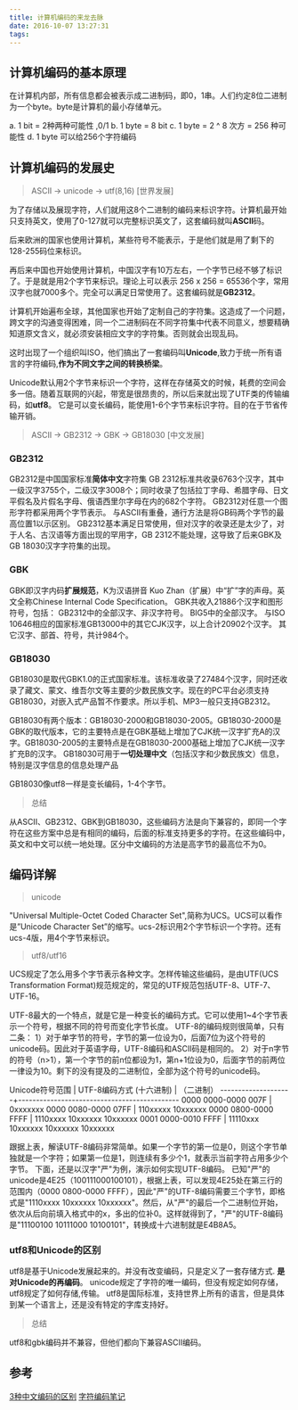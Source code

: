 ```yaml
---
title: 计算机编码的来龙去脉
date: 2016-10-07 13:27:31
tags:
---
```



## 计算机编码的基本原理

在计算机内部，所有信息都会被表示成二进制码，即0，1串。人们约定8位二进制为一个byte。byte是计算机的最小存储单元。

a. 1 bit = 2种两种可能性 ,0/1
b. 1 byte = 8 bit
c. 1 byte = 2 ^ 8 次方 = 256 种可能性
d. 1 byte 可以给256个字符编码



## 计算机编码的发展史

> ASCII -> unicode -> utf(8,16) [世界发展]

为了存储以及展现字符，人们就用这8个二进制的编码来标识字符。计算机最开始只支持英文，使用了0-127就可以完整标识英文了，这套编码就叫**ASCII**码。

后来欧洲的国家也使用计算机，某些符号不能表示，于是他们就是用了剩下的128-255码位来标识。

再后来中国也开始使用计算机，中国汉字有10万左右，一个字节已经不够了标识了。于是就是用2个字节来标识。理论上可以表示 256 x 256 = 65536个字，常用汉字也就7000多个。完全可以满足日常使用了。这套编码就是**GB2312**。

计算机开始遍布全球，其他国家也开始了定制自己的字符集。这造成了一个问题，跨文字的沟通变得困难，同一个二进制码在不同字符集中代表不同意义，想要精确知道原文含义，就必须安装相应文字的字符集。否则就会出现乱码。

这时出现了一个组织叫ISO，他们搞出了一套编码叫**Unicode**,致力于统一所有语言的字符编码,**作为不同文字之间的转换桥梁**。

Unicode默认用2个字节来标识一个字符，这样在存储英文的时候，耗费的空间会多一倍。随着互联网的兴起，带宽是很昂贵的，所以后来就出现了UTF类的传输编码，如**utf8**。 它是可以变长编码，能使用1-6个字节来标识字符。目的在于节省传输开销。


> ASCII -> GB2312 -> GBK -> GB18030    [中文发展]

### GB2312

GB2312是中国国家标准**简体中文**字符集
GB 2312标准共收录6763个汉字，其中一级汉字3755个，二级汉字3008个；同时收录了包括拉丁字母、希腊字母、日文平假名及片假名字母、俄语西里尔字母在内的682个字符。
GB2312对任意一个图形字符都采用两个字节表示。 与ASCII有重叠，通行方法是将GB码两个字节的最高位置1以示区别。
GB2312基本满足日常使用，但对汉字的收录还是太少了，对于人名、古汉语等方面出现的罕用字，GB 2312不能处理，这导致了后来GBK及GB 18030汉字字符集的出现。

### GBK

GBK即汉字内码**扩展规范**，K为汉语拼音 Kuo Zhan（扩展）中“扩”字的声母。英文全称Chinese Internal Code Specification。
GBK共收入21886个汉字和图形符号，包括：
GB2312中的全部汉字、非汉字符号。
BIG5中的全部汉字。
与ISO 10646相应的国家标准GB13000中的其它CJK汉字，以上合计20902个汉字。
其它汉字、部首、符号，共计984个。

### GB18030

GB18030是取代GBK1.0的正式国家标准。该标准收录了27484个汉字，同时还收录了藏文、蒙文、维吾尔文等主要的少数民族文字。现在的PC平台必须支持GB18030，对嵌入式产品暂不作要求。所以手机、MP3一般只支持GB2312。

GB18030有两个版本：GB18030-2000和GB18030-2005。GB18030-2000是GBK的取代版本，它的主要特点是在GBK基础上增加了CJK统一汉字扩充A的汉字。GB18030-2005的主要特点是在GB18030-2000基础上增加了CJK统一汉字扩充B的汉字。
GB18030可用于**一切处理中文**（包括汉字和少数民族文）信息，特别是汉字信息的信息处理产品

GB18030像utf8一样是变长编码，1-4个字节。


> 总结

从ASCII、GB2312、GBK到GB18030，这些编码方法是向下兼容的，即同一个字符在这些方案中总是有相同的编码，后面的标准支持更多的字符。在这些编码中，英文和中文可以统一地处理。区分中文编码的方法是高字节的最高位不为0。


## 编码详解

> unicode

"Universal Multiple-Octet Coded Character Set",简称为UCS。UCS可以看作是”Unicode Character Set”的缩写。ucs-2标识用2个字节标识一个字符。还有ucs-4版，用4个字节来标识。

> utf8/utf16

UCS规定了怎么用多个字节表示各种文字。怎样传输这些编码，是由UTF(UCS Transformation Format)规范规定的，常见的UTF规范包括UTF-8、UTF-7、UTF-16。

UTF-8最大的一个特点，就是它是一种变长的编码方式。它可以使用1~4个字节表示一个符号，根据不同的符号而变化字节长度。
UTF-8的编码规则很简单，只有二条：
1）对于单字节的符号，字节的第一位设为0，后面7位为这个符号的unicode码。因此对于英语字母，UTF-8编码和ASCII码是相同的。
2）对于n字节的符号（n>1），第一个字节的前n位都设为1，第n+1位设为0，后面字节的前两位一律设为10。剩下的没有提及的二进制位，全部为这个符号的unicode码。

Unicode符号范围 | UTF-8编码方式
(十六进制) | （二进制）
--------------------+---------------------------------------------
0000 0000-0000 007F | 0xxxxxxx
0000 0080-0000 07FF | 110xxxxx 10xxxxxx
0000 0800-0000 FFFF | 1110xxxx 10xxxxxx 10xxxxxx
0001 0000-0010 FFFF | 11110xxx 10xxxxxx 10xxxxxx 10xxxxxx

跟据上表，解读UTF-8编码非常简单。如果一个字节的第一位是0，则这个字节单独就是一个字符；如果第一位是1，则连续有多少个1，就表示当前字符占用多少个字节。
下面，还是以汉字"严"为例，演示如何实现UTF-8编码。
已知"严"的unicode是4E25（100111000100101），根据上表，可以发现4E25处在第三行的范围内（0000 0800-0000 FFFF），因此"严"的UTF-8编码需要三个字节，即格式是"1110xxxx 10xxxxxx 10xxxxxx"。然后，从"严"的最后一个二进制位开始，依次从后向前填入格式中的x，多出的位补0。这样就得到了，"严"的UTF-8编码是"11100100 10111000 10100101"，转换成十六进制就是E4B8A5。

### utf8和Unicode的区别

utf8是基于Unicode发展起来的。并没有改变编码，只是定义了一套存储方式. **是对Unicode的再编码**。
unicode规定了字符的唯一编码，但没有规定如何存储，utf8规定了如何存储,传输。
utf8是国际标准，支持世界上所有的语言，但是具体到某一个语言上，还是没有特定的字库支持好。

> 总结

utf8和gbk编码并不兼容，但他们都向下兼容ASCII编码。


## 参考

[3种中文编码的区别](http://www.zhihu.com/question/19677619)
[字符编码笔记](http://www.ruanyifeng.com/blog/2007/10/ascii_unicode_and_utf-8.html)
